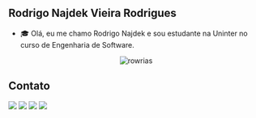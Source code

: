 ## Rodrigo Najdek Vieira Rodrigues

- 🎓 Olá, eu me chamo Rodrigo Najdek e sou estudante na Uninter no curso de Engenharia de Software.

<div align="center">
  
![rowrias](https://github.com/Rowrias/Rowrias/assets/113151785/7917fed0-0f22-46a2-add7-592f511d60fa)

</div>

## Contato

<div> 
  <a href = "mailto:rodrigo.najdek@gmail.com"><img src="https://img.shields.io/badge/-Gmail-%23333?style=for-the-badge&logo=gmail&logoColor=white" target="_blank"></a>
  <a href="https://www.linkedin.com/in/rodrigonajdek" target="_blank"><img src="https://img.shields.io/badge/-LinkedIn-%230077B5?style=for-the-badge&logo=linkedin&logoColor=white" target="_blank"></a> 
  <a href="https://discord.com/channels/@me/501205607416856577" target="_blank"><img src="https://img.shields.io/badge/Discord-7289DA?style=for-the-badge&logo=discord&logoColor=white" target="_blank"></a> 
  <a href="https://www.instagram.com/rodrigo_najdek/" target="_blank"><img src="https://img.shields.io/badge/-Instagram-%23E4405F?style=for-the-badge&logo=instagram&logoColor=white" target="_blank"></a>
  
</div>
